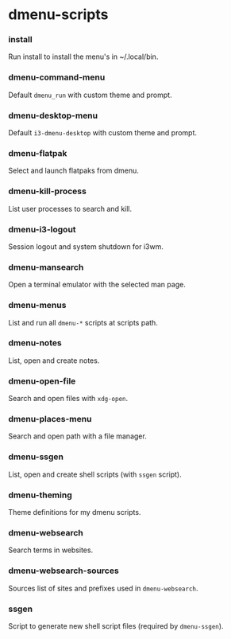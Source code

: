 # dmenu-scripts

### install

Run install to install the menu's in ~/.local/bin.

### dmenu-command-menu

Default ``dmenu_run`` with custom theme and prompt.

### dmenu-desktop-menu

Default ``i3-dmenu-desktop`` with custom theme and prompt.

### dmenu-flatpak

Select and launch flatpaks from dmenu.

### dmenu-kill-process

List user processes to search and kill.

### dmenu-i3-logout

Session logout and system shutdown for i3wm.

### dmenu-mansearch

Open a terminal emulator with the selected man page.

### dmenu-menus

List and run all ``dmenu-*`` scripts at scripts path.

### dmenu-notes

List, open and create notes.

### dmenu-open-file

Search and open files with ``xdg-open``.

### dmenu-places-menu

Search and open path with a file manager.

### dmenu-ssgen

List, open and create shell scripts (with ``ssgen`` script).

### dmenu-theming

Theme definitions for my dmenu scripts.

### dmenu-websearch

Search terms in websites.

### dmenu-websearch-sources

Sources list of sites and prefixes used in ``dmenu-websearch``.

### ssgen

Script to generate new shell script files (required by ``dmenu-ssgen``).
